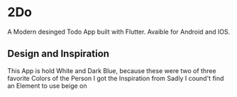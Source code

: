 # 2Do

A Modern desinged Todo App built with Flutter.
Avaible for Android and IOS.

## Design and Inspiration

This App is hold White and Dark Blue, because these were two of 
three favorite Colors of the Person I got the Inspiration from
Sadly I cound't find an Element to use beige on
